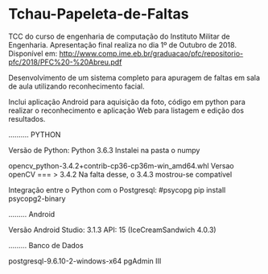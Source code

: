 ﻿# Tchau-Papeleta-de-Faltas
TCC do curso de engenharia de computação do Instituto Militar de Engenharia. Apresentação final realiza no dia 1º de Outubro de 2018.
Disponível em: http://www.comp.ime.eb.br/graduacao/pfc/repositorio-pfc/2018/PFC%20-%20Abreu.pdf

Desenvolvimento de um sistema completo para apuragem de faltas em sala de aula utilizando reconhecimento facial. 

Inclui aplicação Android para aquisição da foto, código em python para realizar o reconhecimento e aplicação Web para listagem e edição dos resultados.

.......... PYTHON


Versão de Python:        Python 3.6.3
Instalei na pasta o numpy


opencv_python-3.4.2+contrib-cp36-cp36m-win_amd64.whl
Versao openCV === > 3.4.2
Na falta desse, o 3.4.3 mostrou-se compatível


Integração entre o Python com o Postgresql:
#psycopg
pip install psycopg2-binary


......... Android

Versão Android Studio: 3.1.3
API: 15 (IceCreamSandwich 4.0.3)

......... Banco de Dados


postgresql-9.6.10-2-windows-x64
pgAdmin III
